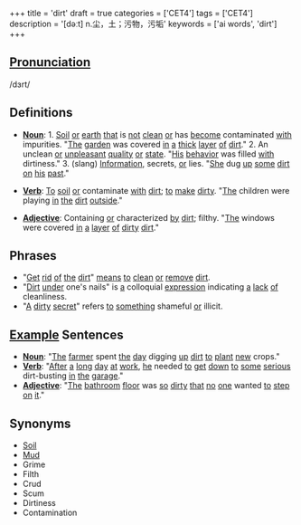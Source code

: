 +++
title = 'dirt'
draft = true
categories = ['CET4']
tags = ['CET4']
description = '[dəːt] n.尘，土；污物，污垢'
keywords = ['ai words', 'dirt']
+++

## [Pronunciation](/post/pronunciation/)
/dɜrt/

## Definitions
- **[Noun](/post/noun/)**: 1. [Soil](/post/soil/) [or](/post/or/) [earth](/post/earth/) [that](/post/that/) is [not](/post/not/) [clean](/post/clean/) [or](/post/or/) has [become](/post/become/) contaminated [with](/post/with/) impurities. "[The](/post/the/) [garden](/post/garden/) was covered [in](/post/in/) [a](/post/a/) [thick](/post/thick/) [layer](/post/layer/) [of](/post/of/) [dirt](/post/dirt/)." 2. An unclean [or](/post/or/) [unpleasant](/post/unpleasant/) [quality](/post/quality/) [or](/post/or/) [state](/post/state/). "[His](/post/his/) [behavior](/post/behavior/) was filled [with](/post/with/) dirtiness." 3. (slang) [Information](/post/information/), secrets, [or](/post/or/) lies. "[She](/post/she/) dug [up](/post/up/) [some](/post/some/) [dirt](/post/dirt/) [on](/post/on/) [his](/post/his/) [past](/post/past/)."

- **[Verb](/post/verb/)**: [To](/post/to/) [soil](/post/soil/) [or](/post/or/) contaminate [with](/post/with/) [dirt](/post/dirt/); [to](/post/to/) [make](/post/make/) [dirty](/post/dirty/). "[The](/post/the/) children were playing [in](/post/in/) [the](/post/the/) [dirt](/post/dirt/) [outside](/post/outside/)."
- **[Adjective](/post/adjective/)**: Containing [or](/post/or/) characterized [by](/post/by/) [dirt](/post/dirt/); filthy. "[The](/post/the/) windows were covered [in](/post/in/) [a](/post/a/) [layer](/post/layer/) [of](/post/of/) [dirty](/post/dirty/) [dirt](/post/dirt/)."

## Phrases
- "[Get](/post/get/) [rid](/post/rid/) [of](/post/of/) [the](/post/the/) [dirt](/post/dirt/)" [means](/post/means/) [to](/post/to/) [clean](/post/clean/) [or](/post/or/) [remove](/post/remove/) [dirt](/post/dirt/).
- "[Dirt](/post/dirt/) [under](/post/under/) one's nails" is [a](/post/a/) colloquial [expression](/post/expression/) indicating [a](/post/a/) [lack](/post/lack/) [of](/post/of/) cleanliness.
- "[A](/post/a/) [dirty](/post/dirty/) [secret](/post/secret/)" refers [to](/post/to/) [something](/post/something/) shameful [or](/post/or/) illicit.

## [Example](/post/example/) Sentences
- **[Noun](/post/noun/)**: "[The](/post/the/) [farmer](/post/farmer/) spent [the](/post/the/) [day](/post/day/) digging [up](/post/up/) [dirt](/post/dirt/) [to](/post/to/) [plant](/post/plant/) [new](/post/new/) crops."
- **[Verb](/post/verb/)**: "[After](/post/after/) [a](/post/a/) [long](/post/long/) [day](/post/day/) [at](/post/at/) [work](/post/work/), [he](/post/he/) needed [to](/post/to/) [get](/post/get/) [down](/post/down/) [to](/post/to/) [some](/post/some/) [serious](/post/serious/) dirt-busting [in](/post/in/) [the](/post/the/) [garage](/post/garage/)."
- **[Adjective](/post/adjective/)**: "[The](/post/the/) [bathroom](/post/bathroom/) [floor](/post/floor/) was [so](/post/so/) [dirty](/post/dirty/) [that](/post/that/) [no](/post/no/) [one](/post/one/) wanted [to](/post/to/) [step](/post/step/) [on](/post/on/) [it](/post/it/)."

## Synonyms
- [Soil](/post/soil/)
- [Mud](/post/mud/)
- Grime
- Filth
- Crud
- Scum
- Dirtiness
- Contamination
